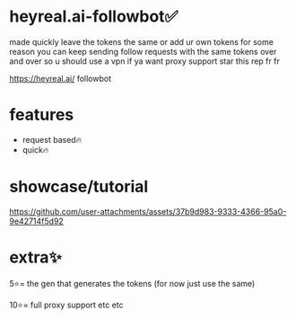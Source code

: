 # heyreal.ai-followbot✅
made quickly leave the tokens the same or add ur own tokens
for some reason you can keep sending follow requests with the same tokens over and over so
u should use a vpn if ya want proxy support star this rep fr fr

https://heyreal.ai/ followbot


# features
- request based🔥
- quick🔥


# showcase/tutorial

https://github.com/user-attachments/assets/37b9d983-9333-4366-95a0-9e42714f5d92

# extra✨
5⭐= the gen that generates the tokens (for now just use the same)

10⭐= full proxy support etc etc

